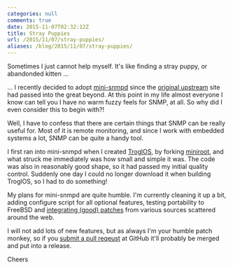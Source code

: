 ```yaml
---
categories: null
comments: true
date: 2015-11-07T02:32:12Z
title: Stray Puppies
url: /2015/11/07/stray-puppies/
aliases: /blog/2015/11/07/stray-puppies/
---
```


Sometimes I just cannot help myself.  It's like finding a stray puppy,
or abandonded kitten ...

... I recently decided to adopt [mini-snmpd](/mini-snmpd.html) since the
[original upstream][1] site had passed into the great beyond.  At this
point in my life almost everyone I know can tell you I have no warm
fuzzy feels for SNMP, at all.  So why did I even consider this to begin
with?!

Well, I have to confess that there are certain things that SNMP can be
really useful for.  Most of it is remote monitoring, and since I work
with embedded systems a lot, SNMP can be quite a handy tool.

I first ran into mini-snmpd when I created [TroglOS][2], by forking
[miniroot][3], and what struck me immediately was how small and simple
it was.  The code was also in reasonably good shape, so it had passed my
initial quality control.  Suddenly one day I could no longer download it
when building TroglOS, so I had to do something!

My plans for mini-snmpd are quite humble.  I'm currently cleaning it up
a bit, adding configure script for all optional features, testing
portability to FreeBSD and [integrating (good) patches][4] from various
sources scattered around the web.

I will not add lots of new features, but as always I'm your humble patch
monkey, so if you [submit a pull reqeust][5] at GitHub it'll probably be
merged and put into a release.

Cheers

[1]: http://members.aon.at/linuxfreak/linux/mini_snmpd.html
[2]: https://github.com/troglobit/troglos
[3]: https://github.com/hno/miniroot
[4]: https://github.com/javiplx/mini-snmpd
[5]: https://github.com/troglobit/mini-snmpd
